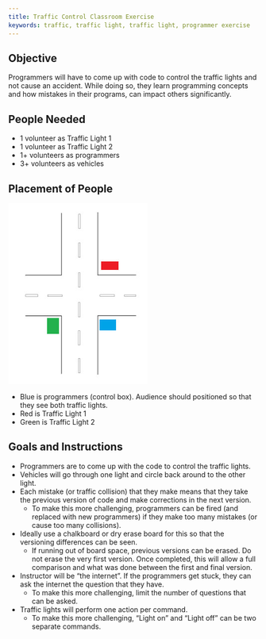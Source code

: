 ```yaml
---
title: Traffic Control Classroom Exercise
keywords: traffic, traffic light, traffic light, programmer exercise
---
```


## Objective

Programmers will have to come up with code to control the traffic lights and not cause an accident.
While doing so, they learn programming concepts and how mistakes in their programs, can impact
others significantly.

## People Needed

* 1 volunteer as Traffic Light 1
* 1 volunteer as Traffic Light 2
* 1+ volunteers as programmers
* 3+ volunteers as vehicles

## Placement of People

![Positioning of voluters](/images/trafficpi/positioning.jpg)

* Blue is programmers (control box). Audience should positioned so that they see both traffic lights.
* Red is Traffic Light 1
* Green is Traffic Light 2

## Goals and Instructions

* Programmers are to come up with the code to control the traffic lights.
* Vehicles will go through one light and circle back around to the other light.
* Each mistake (or traffic collision) that they make means that they take the previous version of code and make corrections in the next version.
    * To make this more challenging, programmers can be fired (and replaced with new programmers) if they make too many mistakes (or cause too many collisions).
* Ideally use a chalkboard or dry erase board for this so that the versioning differences can be seen.
    * If running out of board space, previous versions can be erased. Do not erase the very first version. Once completed, this will allow a full comparison and what was done between the first and final version.
* Instructor will be “the internet”. If the programmers get stuck, they can ask the internet the question that they have.
    * To make this more challenging, limit the number of questions that can be asked.
* Traffic lights will perform one action per command.
    * To make this more challenging, “Light on” and “Light off” can be two separate commands.
